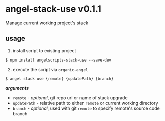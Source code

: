 # angel-stack-use v0.1.1

Manage current working project's stack

## usage

1. install script to existing project

  ```
  $ npm install angelscripts-stack-use --save-dev
  ```

2. execute the script via `organic-angel`

  ```
  $ angel stack use {remote} {updatePath} {branch}
  ```

___arguments___

* `remote` - *optional*, git repo url or name of stack upgrade
* `updatePath` - relative path to either `remote` or current working directory
* `branch` - *optional*, used with git `remote` to specify remote's source code branch
